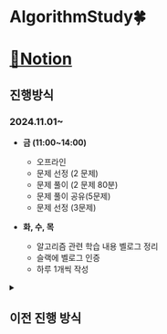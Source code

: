 # AlgorithmStudy🍀
# [📜Notion](https://broadleaf-emu-7be.notion.site/AlgorithmStudy-11034c547b0a80a3af66c23d6b411dab?pvs=4)


## **진행방식**
### **2024.11.01~**
- **금 (11:00~14:00)**
  - 오프라인
  - 문제 선정 (2 문제)
  - 문제 풀이 (2 문제 80분)
  - 문제 풀이 공유(5문제)
  - 문제 선정 (3문제)

- **화, 수, 목**
  - 알고리즘 관련 학습 내용 벨로그 정리
  - 슬랙에 벨로그 인증
  - 하루 1개씩 작성
<details>
<summary><h2>이전 진행 방식</h2></summary>
  <div markdown="1">
    ### **~2024.09.09**
    - 월
        - 오프라인
        - 코드 설명(주석 및 문서화)
        - 코드 리뷰
        - 코드 개선
    - 수
        - 온라인
        - 개념 설명
            - 예시 문제 1개 필수
            - ppt 준비
        - 문제 선정 (2~3 문제)
        - 문제 분석
    ### **2024.09.10~2024.10.03**
    - 월
        - 오프라인
        - 코드 설명(주석 및 문서화)
        - 코드 리뷰
        - 코드 개선
    - 금
        - 온라인
        - 문제 선정 (2~3 문제)
        - 문제 분석
    
    - +@ 월, 화, 수, 목
        - 유튜브 알고리즘 강의 시청 후 벨로그에 개념 정리하기.
        - 슬랙에 벨로그 인증
        - 하루 1개씩 작성
    
    ### **2024.10.04~**
    - 신규멤버 : 수경
    
    - 금 (11:30)
      - 오프라인
      - 지난주 문제 풀이 설명(주석)
      - 문제 선정 (3~5 문제)
      - 문제 분석
      - 수도코드 작성후 토론
    
    - +@ 화, 수, 목
      - 알고리즘 관련 학습 내용 벨로그 정리
      - 슬랙에 벨로그 인증
      - 하루 1개씩 작성
    
    ### **2024.10.25~2024.11.01**
    -  신규 멤버 : 가은
    - **금 (11:30)**
      - 오프라인
      - 지난주 문제 풀이 설명(주석)
      - 문제 선정 (5 문제)
      - 문제 분석
      - 수도코드 작성후 토론
    
    - **화, 수, 목**
      - 알고리즘 관련 학습 내용 벨로그 정리
      - 슬랙에 벨로그 인증
      - 하루 1개씩 작성
  </div>
</details>
